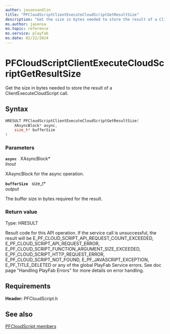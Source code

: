 ```yaml
---
author: jasonsandlin
title: "PFCloudScriptClientExecuteCloudScriptGetResultSize"
description: "Get the size in bytes needed to store the result of a ClientExecuteCloudScript call."
ms.author: jasonsa
ms.topic: reference
ms.service: playfab
ms.date: 02/22/2024
---
```


# PFCloudScriptClientExecuteCloudScriptGetResultSize  

Get the size in bytes needed to store the result of a ClientExecuteCloudScript call.  

## Syntax  
  
```cpp
HRESULT PFCloudScriptClientExecuteCloudScriptGetResultSize(  
    XAsyncBlock* async,  
    size_t* bufferSize  
)  
```  
  
### Parameters  
  
**`async`** &nbsp; XAsyncBlock*  
*_Inout_*  
  
XAsyncBlock for the async operation.  
  
**`bufferSize`** &nbsp; size_t*  
*output*  
  
The buffer size in bytes required for the result.  
  
  
### Return value
Type: HRESULT
  
Result code for this API operation. If the service call is unsuccessful, the result will be E_PF_CLOUD_SCRIPT_API_REQUEST_COUNT_EXCEEDED, E_PF_CLOUD_SCRIPT_API_REQUEST_ERROR, E_PF_CLOUD_SCRIPT_FUNCTION_ARGUMENT_SIZE_EXCEEDED, E_PF_CLOUD_SCRIPT_HTTP_REQUEST_ERROR, E_PF_CLOUD_SCRIPT_NOT_FOUND, E_PF_JAVASCRIPT_EXCEPTION, E_PF_TITLE_DELETED or any of the global PlayFab Service errors. See doc page "Handling PlayFab Errors" for more details on error handling.
  
  
## Requirements  
  
**Header:** PFCloudScript.h
  
## See also  
[PFCloudScript members](../pfcloudscript_members.md)  

  
  
